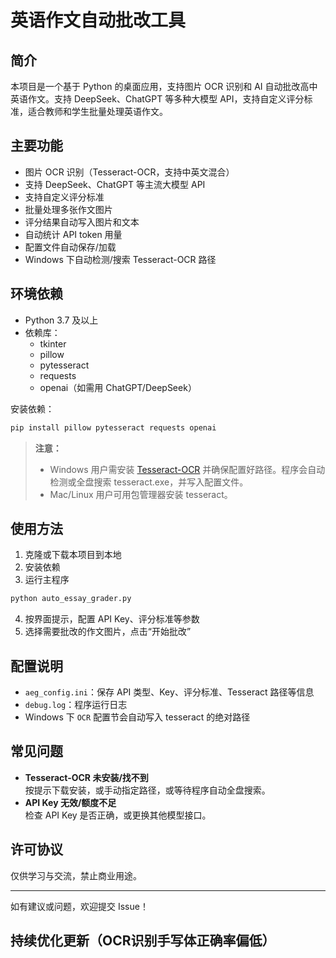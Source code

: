 # 英语作文自动批改工具

## 简介

本项目是一个基于 Python 的桌面应用，支持图片 OCR 识别和 AI 自动批改高中英语作文。支持 DeepSeek、ChatGPT 等多种大模型 API，支持自定义评分标准，适合教师和学生批量处理英语作文。

## 主要功能

- 图片 OCR 识别（Tesseract-OCR，支持中英文混合）
- 支持 DeepSeek、ChatGPT 等主流大模型 API
- 支持自定义评分标准
- 批量处理多张作文图片
- 评分结果自动写入图片和文本
- 自动统计 API token 用量
- 配置文件自动保存/加载
- Windows 下自动检测/搜索 Tesseract-OCR 路径

## 环境依赖

- Python 3.7 及以上
- 依赖库：
  - tkinter
  - pillow
  - pytesseract
  - requests
  - openai（如需用 ChatGPT/DeepSeek）

安装依赖：

```bash
pip install pillow pytesseract requests openai
```

> **注意：**
> - Windows 用户需安装 [Tesseract-OCR](https://github.com/tesseract-ocr/tesseract) 并确保配置好路径。程序会自动检测或全盘搜索 tesseract.exe，并写入配置文件。
> - Mac/Linux 用户可用包管理器安装 tesseract。

## 使用方法

1. 克隆或下载本项目到本地
2. 安装依赖
3. 运行主程序

```bash
python auto_essay_grader.py
```

4. 按界面提示，配置 API Key、评分标准等参数
5. 选择需要批改的作文图片，点击“开始批改”

## 配置说明

- `aeg_config.ini`：保存 API 类型、Key、评分标准、Tesseract 路径等信息
- `debug.log`：程序运行日志
- Windows 下 `OCR` 配置节会自动写入 tesseract 的绝对路径

## 常见问题

- **Tesseract-OCR 未安装/找不到**  
  按提示下载安装，或手动指定路径，或等待程序自动全盘搜索。
- **API Key 无效/额度不足**  
  检查 API Key 是否正确，或更换其他模型接口。

## 许可协议

仅供学习与交流，禁止商业用途。

---

如有建议或问题，欢迎提交 Issue！

## 持续优化更新（OCR识别手写体正确率偏低）

